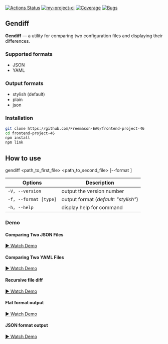 [![Actions Status](https://github.com/Freemason-EAG/frontend-project-46/actions/workflows/hexlet-check.yml/badge.svg)](https://github.com/Freemason-EAG/frontend-project-46/actions) [![my-project-ci](https://github.com/Freemason-EAG/frontend-project-46/actions/workflows/my-project-ci.yml/badge.svg)](https://github.com/Freemason-EAG/frontend-project-46/actions/workflows/my-project-ci.yml) [![Coverage](https://sonarcloud.io/api/project_badges/measure?project=Freemason-EAG_frontend-project-46&metric=coverage)](https://sonarcloud.io/summary/new_code?id=Freemason-EAG_frontend-project-46) [![Bugs](https://sonarcloud.io/api/project_badges/measure?project=Freemason-EAG_frontend-project-46&metric=bugs)](https://sonarcloud.io/summary/new_code?id=Freemason-EAG_frontend-project-46)

## Gendiff

**Gendiff** — a utility for comparing two configuration files and displaying their differences.

### Supported formats

- JSON
- YAML

### Output formats

- stylish (default)
- plain
- json

### Installation
```bash
git clone https://github.com/Freemason-EAG/frontend-project-46
cd frontend-project-46
npm install
npm link
```

## How to use

gendiff <path_to_first_file> <path_to_second_file> [--format <format>]

| Options | Description |
|---------|-------------|
| `-V, --version` | output the version number |
| `-f, --format [type]` | output format (*default: "stylish"*) |
| `-h, --help` | display help for command |
 

### Demo 

#### Comparing Two JSON Files 
[▶️ Watch Demo](https://asciinema.org/a/mGebINwCBop2DlN5F04NH0b5Q) 

#### Comparing Two YAML Files 
[▶️ Watch Demo](https://asciinema.org/a/cIB4kiMWPfTkV9EYP1xeKg4rJ)

#### Recursive file diff
[▶️ Watch Demo](https://asciinema.org/a/D2CueuI9GO5wB5wx4pIbizmw0)

#### Flat format output
[▶️ Watch Demo](https://asciinema.org/a/GPIKZPVH5Fk2rJ2tdAw3wpTNZ)

#### JSON format output
[▶️ Watch Demo](https://asciinema.org/a/AcNJW4CO3fQFROx8N2TCZ5EpX)



<!-- #### Comparing Two JSON Files
<a href="https://asciinema.org/a/mGebINwCBop2DlN5F04NH0b5Q">
    <img src="https://asciinema.org/a/mGebINwCBop2DlN5F04NH0b5Q.png" width="300" alt="Demo: Comparing Two JSON Files">
</a>

#### Comparing Two YAML Files
<a href="https://asciinema.org/a/cIB4kiMWPfTkV9EYP1xeKg4rJ">
    <img src="https://asciinema.org/a/cIB4kiMWPfTkV9EYP1xeKg4rJ.png" width="300" alt="Demo: Comparing Two YAML Files">
</a>












